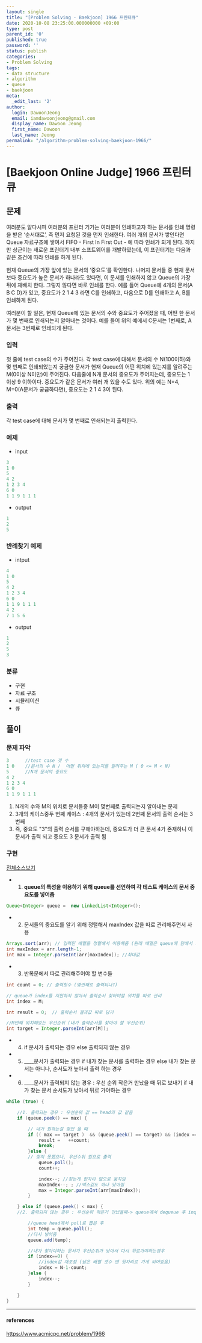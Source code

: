 ```yaml
---
layout: single
title: "[Problem Solving - Baekjoon] 1966 프린터큐"
date: 2020-10-08 23:25:00.000000000 +09:00
type: post
parent_id: '0'
published: true
password: ''
status: publish
categories:
- Problem Solving
tags:
- data structure
- algorithm
- queue
- baekjoon
meta:
  _edit_last: '2'
author:
  login: DawoonJeong
  email: iamdawoonjeong@gmail.com
  display_name: Dawoon Jeong
  first_name: Dawoon
  last_name: Jeong
permalink: "/algorithm-problem-solving-baekjoon-1966/"
---
```

# [Baekjoon Online Judge] 1966 프린터큐

## 문제
여러분도 알다시피 여러분의 프린터 기기는 여러분이 인쇄하고자 하는 문서를 인쇄 명령을 받은 ‘순서대로’, 즉 먼저 요청된 것을 먼저 인쇄한다. 여러 개의 문서가 쌓인다면 Queue 자료구조에 쌓여서 FIFO - First In First Out - 에 따라 인쇄가 되게 된다. 하지만 상근이는 새로운 프린터기 내부 소프트웨어를 개발하였는데, 이 프린터기는 다음과 같은 조건에 따라 인쇄를 하게 된다.

현재 Queue의 가장 앞에 있는 문서의 ‘중요도’를 확인한다.
나머지 문서들 중 현재 문서보다 중요도가 높은 문서가 하나라도 있다면, 이 문서를 인쇄하지 않고 Queue의 가장 뒤에 재배치 한다. 그렇지 않다면 바로 인쇄를 한다.
예를 들어 Queue에 4개의 문서(A B C D)가 있고, 중요도가 2 1 4 3 라면 C를 인쇄하고, 다음으로 D를 인쇄하고 A, B를 인쇄하게 된다.

여러분이 할 일은, 현재 Queue에 있는 문서의 수와 중요도가 주어졌을 때, 어떤 한 문서가 몇 번째로 인쇄되는지 알아내는 것이다. 예를 들어 위의 예에서 C문서는 1번째로, A문서는 3번째로 인쇄되게 된다.


### 입력
첫 줄에 test case의 수가 주어진다. 각 test case에 대해서 문서의 수 N(100이하)와 몇 번째로 인쇄되었는지 궁금한 문서가 현재 Queue의 어떤 위치에 있는지를 알려주는 M(0이상 N미만)이 주어진다. 다음줄에 N개 문서의 중요도가 주어지는데, 중요도는 1 이상 9 이하이다. 중요도가 같은 문서가 여러 개 있을 수도 있다. 위의 예는 N=4, M=0(A문서가 궁금하다면), 중요도는 2 1 4 3이 된다.


### 출력
각 test case에 대해 문서가 몇 번째로 인쇄되는지 출력한다.

### 예제
- input
```java
3
1 0
5
4 2
1 2 3 4
6 0
1 1 9 1 1 1
```

- output
```java
1
2
5
```

### 반례찾기 예제
- intput
```java
4
1 0
5
4 2
1 2 3 4
6 0
1 1 9 1 1 1
4 2
7 1 5 6
```

- output
```java
1
2
5
3
```

### 분류
- 구현
- 자료 구조
- 시뮬레이션
- 큐

## 풀이

### 문제 파악
```java
3      //test case 갯 수
1 0    //문서의 수 N /  어떤 위치에 있는지를 알려주는 M ( 0 <= M < N)
5      //N개 문서의 중요도
4 2
1 2 3 4
6 0
1 1 9 1 1 1
```
1. N개의 수와 M의 위치로 문서들중 M이 몇번째로 출력되는지 알아내는 문제
2. 3개의 케이스중두 번째 케이스 : 4개의 문서가 있는데 2번째 문서의 출력 순서는 3번째
3. 즉, 중요도 "3"의 출력 순서를 구해야하는데, 중요도가 더 큰 문서 4가 존재하니 이 문서가 출력 되고 중요도 3 문서가 출력 됨


### 구현

[전체소스보기](https://github.com/iamdawoonjeong/java-datastructure-algorithm/blob/master/java-algorithm-problem-solving/src/baekjoon/problem1966/Main.java)

- 1. **queue의 특성을 이용하기 위해 queue를 선언하여 각 테스트 케이스의 문서 중요도를 넣어줌**

```java
Queue<Integer> queue =  new LinkedList<Integer>();
```

- 2. 문서들의 중요도를 알기 위해 정렬해서 maxIndex 값을 따로 관리해주면서 사용

```java
Arrays.sort(arr); // 입력된 배열을 정렬해서 이용해줌 (원래 배열은 queue에 담에서 사용)
int maxIndex = arr.length-1;
int max = Integer.parseInt(arr[maxIndex]); //최대값
```

- 3. 반복문에서 따로 관리해주어야 할 변수들

```java
int count = 0; // 출력횟수 (몇번째로 출력되나?)

// queue가 index를 지원하지 않아서 출력순서 찾아야할 위치를 따로 관리
int index = M;   

int result = 0;  // 출력순서 결과값 따로 담기

//M번째 위치해있는 우선순위 (내가 출력순서를 찾아야 할 우선순위)
int target = Integer.parseInt(arr[M]);  
```

- 4. if 문서가 출력되는 경우 else 출력되지 않는 경우

- 5. ____문서가 출력되는 경우 if 내가 찾는 문서를 출력하는 경우 else 내가 찾는 문서는 아니나, 순서도가 높아서 출력 하는 경우

- 6. ____문서가 출력되지 않는 경우 : 우선 순위 작은거 만났을 때 뒤로 보내기 if 내가 찾는 문서 순서도가 낮아서 뒤로 가야하는 경우

```java
while (true) {

    //1. 출력되는 경우 : 우선순위 값 == head의 값 같음
    if (queue.peek() == max) {

        // 내가 원하는걸 찾았 을 때
        if (( max == target )  && (queue.peek() == target) && (index == 0)) {
            result =   ++count;
            break;
        }else {
        // 찾지 못했으나, 우선수위 임으로 출력
            queue.poll();
            count++;

            index--; //찾는게 한자리 앞으로 움직임
            maxIndex--; ; //맥스값도 하나 낮아짐
            max = Integer.parseInt(arr[maxIndex]);
        }

    } else if (queue.peek() < max) {
    //2. 출력되지 않는 경우 : 우선순위 작은거 만났을때-> queue에서 dequeue 후 inqueue해주기  

        //queue head에서 poll로 뽑은 후
        int temp = queue.poll();
        //다시 넣어줌
        queue.add(temp);

        //내가 찾아야하는 문서가 우선순위가 낮아서 다시 뒤로가야하는경우
        if (index==0) {
            //index값 재조정 (남은 배열 갯수 맨 뒷자리로 가게 되어있음)
            index = N-1-count;
        }else {
            index--;
        }

    }
}
```


---

#### references
<https://www.acmicpc.net/problem/1966>

